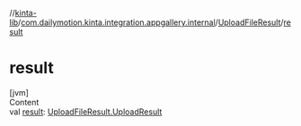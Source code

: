 //[kinta-lib](../../../index.md)/[com.dailymotion.kinta.integration.appgallery.internal](../index.md)/[UploadFileResult](index.md)/[result](result.md)



# result  
[jvm]  
Content  
val [result](result.md): [UploadFileResult.UploadResult](-upload-result/index.md)  



